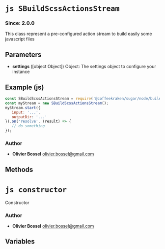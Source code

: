 


<!-- @namespace    sugar.node.build.scss -->
<!-- @name    SBuildScssActionsStream -->

# ```js SBuildScssActionsStream ```
### Since: 2.0.0

This class represent a pre-configured action stream to build easily some javascript files

## Parameters

- **settings** ([object Object]) Object: The settings object to configure your instance



## Example (js)

```js
const SBuildScssActionsStream = require('@coffeekraken/sugar/node/build/SBuildScssActionsStream');
const myStream = new SBuildScssActionsStream();
myStream.start({
   input: '...',
   outputDir: '...'
}).on('resolve', (result) => {
   // do something
});
```


### Author
- **Olivier Bossel** <a href="mailto:olivier.bossel@gmail.com">olivier.bossel@gmail.com</a> 


## Methods



<!-- @name    constructor -->

# ```js constructor ```


Constructor




### Author
- **Olivier Bossel** <a href="mailto:olivier.bossel@gmail.com">olivier.bossel@gmail.com</a> 


## Variables


